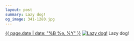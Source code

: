 ```yaml
---
layout: post
summary: Lazy dog!
og_image: 341-1280.jpg
---
```


<p>
  <time><a href="/341">{{ page.date | date: "%B %e, %Y" }}</a></time>
  <a href="/341"><img src="{{ site.assets_url }}/341-640.jpg" srcset="{{ site.assets_url }}/341-1280.jpg 1280w, {{ site.assets_url }}/341-960.jpg 960w, {{ site.assets_url }}/341-640.jpg 640w, {{ site.assets_url }}/341-320.jpg 320w" sizes="(min-width: 700px) 50vw, calc(100vw - 2rem)" alt="Lazy dog!" /></a>
  <span>Lazy dog!</span>
</p>
